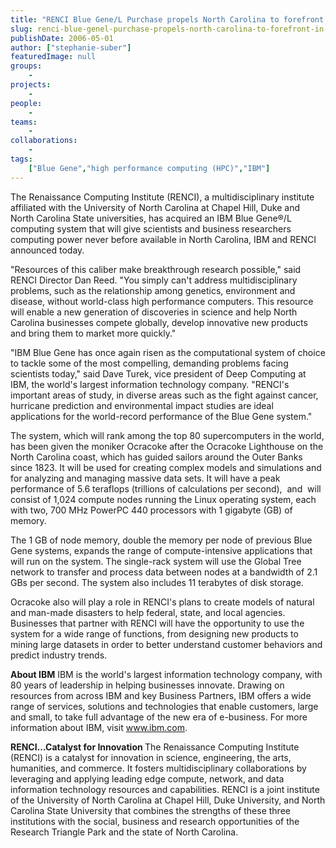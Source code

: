 ```yaml
---
title: "RENCI Blue Gene/L Purchase propels North Carolina to forefront in high performance computing"
slug: renci-blue-genel-purchase-propels-north-carolina-to-forefront-in-high-performance-computing
publishDate: 2006-05-01
author: ["stephanie-suber"]
featuredImage: null
groups:
    - 
projects:
    - 
people:
    - 
teams: 
    - 
collaborations:
    - 
tags:
    ["Blue Gene","high performance computing (HPC)","IBM"]
---
```

The Renaissance Computing Institute (RENCI), a multidisciplinary institute affiliated with the University of North Carolina at Chapel Hill, Duke and North Carolina State universities, has acquired an IBM Blue Gene®/L computing system that will give scientists and business researchers computing power never before available in North Carolina, IBM and RENCI announced today.

"Resources of this caliber make breakthrough research possible," said RENCI Director Dan Reed. "You simply can't address multidisciplinary problems, such as the relationship among genetics, environment and disease, without world-class high performance computers. This resource will enable a new generation of discoveries in science and help North Carolina businesses compete globally, develop innovative new products and bring them to market more quickly."

"IBM Blue Gene has once again risen as the computational system of choice to tackle some of the most compelling, demanding problems facing scientists today," said Dave Turek, vice president of Deep Computing at IBM, the world's largest information technology company. "RENCI's important areas of study, in diverse areas such as the fight against cancer, hurricane prediction and environmental impact studies are ideal applications for the world-record performance of the Blue Gene system."

The system, which will rank among the top 80 supercomputers in the world, has been given the moniker Ocracoke after the Ocracoke Lighthouse on the North Carolina coast, which has guided sailors around the Outer Banks since 1823. It will be used for creating complex models and simulations and for analyzing and managing massive data sets. It will have a peak performance of 5.6 teraflops (trillions of calculations per second),  and  will consist of 1,024 compute nodes running the Linux operating system, each with two, 700 MHz PowerPC 440 processors with 1 gigabyte (GB) of memory.

The 1 GB of node memory, double the memory per node of previous Blue Gene systems, expands the range of compute-intensive applications that will run on the system. The single-rack system will use the Global Tree network to transfer and process data between nodes at a bandwidth of 2.1 GBs per second. The system also includes 11 terabytes of disk storage.

Ocracoke also will play a role in RENCI's plans to create models of natural and man-made disasters to help federal, state, and local agencies. Businesses that partner with RENCI will have the opportunity to use the system for a wide range of functions, from designing new products to mining large datasets in order to better understand customer behaviors and predict industry trends.

<strong>About IBM</strong>
IBM is the world's largest information technology company, with 80 years of leadership in helping businesses innovate. Drawing on resources from across IBM and key Business Partners, IBM offers a wide range of services, solutions and technologies that enable customers, large and small, to take full advantage of the new era of e-business. For more information about IBM, visit www.ibm.com.

<strong> RENCI...Catalyst for Innovation </strong>
The Renaissance Computing Institute (RENCI) is a catalyst for innovation in science, engineering, the arts, humanities, and commerce. It fosters multidisciplinary collaborations by leveraging and applying leading edge compute, network, and data information technology resources and capabilities. RENCI is a joint institute of the University of North Carolina at Chapel Hill, Duke University, and North Carolina State University that combines the strengths of these three institutions with the social, business and research opportunities of the Research Triangle Park and the state of North Carolina.
